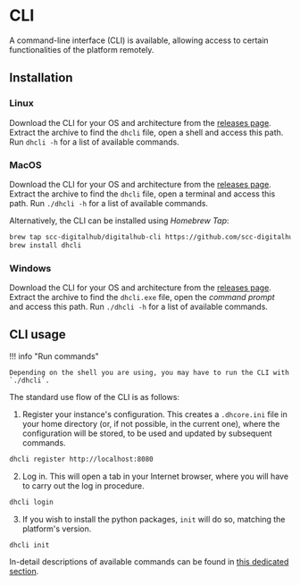 # CLI

A command-line interface (CLI) is available, allowing access to certain functionalities of the platform remotely.

## Installation

### Linux

Download the CLI for your OS and architecture from the [releases page](https://github.com/scc-digitalhub/digitalhub-cli/releases). Extract the archive to find the `dhcli` file, open a shell and access this path. Run `dhcli -h` for a list of available commands.

### MacOS

Download the CLI for your OS and architecture from the [releases page](https://github.com/scc-digitalhub/digitalhub-cli/releases). Extract the archive to find the `dhcli` file, open a terminal and access this path. Run `./dhcli -h` for a list of available commands.

Alternatively, the CLI can be installed using *Homebrew Tap*:

``` sh
brew tap scc-digitalhub/digitalhub-cli https://github.com/scc-digitalhub/digitalhub-cli
brew install dhcli
```

### Windows

Download the CLI for your OS and architecture from the [releases page](https://github.com/scc-digitalhub/digitalhub-cli/releases). Extract the archive to find the `dhcli.exe` file, open the *command prompt* and access this path. Run `./dhcli -h` for a list of available commands.

## CLI usage

!!! info "Run commands"

    Depending on the shell you are using, you may have to run the CLI with `./dhcli`.

The standard use flow of the CLI is as follows:

1. Register your instance's configuration. This creates a `.dhcore.ini` file in your home directory (or, if not possible, in the current one), where the configuration will be stored, to be used and updated by subsequent commands.

``` sh
dhcli register http://localhost:8080
```

2. Log in. This will open a tab in your Internet browser, where you will have to carry out the log in procedure.

``` sh
dhcli login
```

3. If you wish to install the python packages, `init` will do so, matching the platform's version.

``` sh
dhcli init
```

In-detail descriptions of available commands can be found in [this dedicated section](../cli/commands.md).